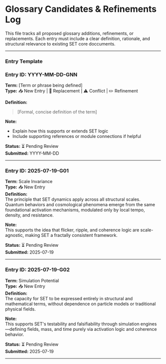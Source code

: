 # Glossary Candidates & Refinements Log    
This file tracks all proposed glossary additions, refinements, or replacements. Each entry must include a clear definition, rationale, and structural relevance to existing SET core doccuments.

---

### Entry Template

### Entry ID: YYYY-MM-DD-GNN  
**Term:** [Term or phrase being defined]  
**Type:** 📥 New Entry | 🔁 Replacement | ⚠️ Conflict | ✏️ Refinement

**Definition:**  
> [Formal, concise definition of the term]

**Note:**  
- Explain how this supports or extends SET logic  
- Include supporting references or module connections if helpful

**Status:** ⏳ Pending Review  
**Submitted:** YYYY-MM-DD

---

### Entry ID: 2025-07-19-G01  
**Term:** Scale Invariance  
**Type:** 📥 New Entry  
**Definition:**  
The principle that SET dynamics apply across all structural scales.  
Quantum behaviors and cosmological phenomena emerge from the same foundational activation mechanisms, modulated only by local tempo, density, and resistance.

**Note:**  
This supports the idea that flicker, ripple, and coherence logic are scale-agnostic, making SET a fractally consistent framework.

**Status:** ⏳ Pending Review  
**Submitted:** 2025-07-19

---

### Entry ID: 2025-07-19-G02  
**Term:** Simulation Potential  
**Type:** 📥 New Entry  
**Definition:**  
The capacity for SET to be expressed entirely in structural and mathematical terms, without dependence on particle models or traditional physical fields.

**Note:**  
This supports SET's testability and falsifiability through simulation engines—defining fields, mass, and time purely via activation logic and coherence behavior.

**Status:** ⏳ Pending Review  
**Submitted:** 2025-07-19

---

